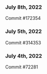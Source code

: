 ### July 8th, 2022

Commit #172354

### July 5th, 2022

Commit #314353


### July 4th, 2022

Commit #72281
